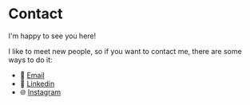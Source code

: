 # Contact

I'm happy to see you here!

I like to meet new people, so if you want to contact me, there are some ways to do it:
- 📧 [Email](mailto:ruangoa0@gmail.com) 
- 🧑 [Linkedin](www.linkedin.com/in/ruangoa)
- 🌐 [Instagram](www.instagram.com/ruangoa/)

